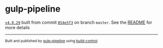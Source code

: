 # gulp-pipeline

[`v4.0.29`](../../releases/tag/v4.0.29) built from commit [`054e5f3`](../../commit/054e5f3e754e20607a13bf0931ac9a53af1fb794) on branch `master`. See the [README](../..) for more details

---
<sup>Built and published by [gulp-pipeline](https://github.com/alienfast/gulp-pipeline) using [build-control](https://github.com/alienfast/build-control)</sup>
